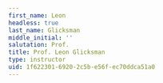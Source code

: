```yaml
---
first_name: Leon
headless: true
last_name: Glicksman
middle_initial: ''
salutation: Prof.
title: Prof. Leon Glicksman
type: instructor
uid: 1f622301-6920-2c5b-e56f-ec70ddca51a0
---
```

